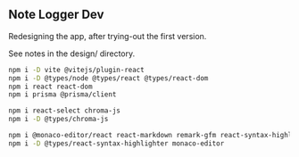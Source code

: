 ## Note Logger Dev

Redesigning the app, after trying-out the first version.

See notes in the design/ directory.


```bash
npm i -D vite @vitejs/plugin-react
npm i -D @types/node @types/react @types/react-dom
npm i react react-dom
npm i prisma @prisma/client

npm i react-select chroma-js
npm i -D @types/chroma-js

npm i @monaco-editor/react react-markdown remark-gfm react-syntax-highlighter
npm i -D @types/react-syntax-highlighter monaco-editor
```